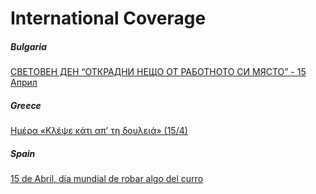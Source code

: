 # International Coverage

##### Bulgaria

[СВЕТОВЕН ДЕН “ОТКРАДНИ НЕЩО ОТ РАБОТНОТО СИ МЯСТО” - 15 Април](http://aarmed.blogspot.com/2009/12/15-2010.html)

##### Greece

[Ημέρα «Κλέψε κάτι απ’ τη δουλειά» (15/4)](https://gr-contrainfo.espiv.net/2011/03/29/steal-something-from-work-day/)

#####  Spain

[15 de Abril, día mundial de robar algo del curro](https://exopolis.wordpress.com/2010/02/01/15-abril-dia-mundial-robar-algo-curro/)

